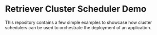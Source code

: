 # Retriever Cluster Scheduler Demo

This repository contains a few simple examples to showcase how cluster schedulers can be used to orchestrate the deployment of an application.